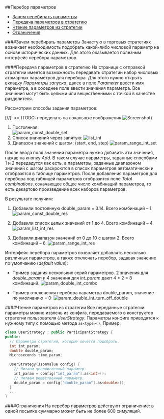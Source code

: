 
##Перебор параметров

* [Зачем перебирать параметры](#intro)
* [Передача параметров в стратегию](#to_strategy)
* [Чтение параметров из стратегии](#from_strategy)
* [Ограничения](#restrictions)

<a name="intro"></a>
####Зачем перебирать параметры
Зачастую в торговых стратегиях возникает необходимость подобрать какой-либо числовой параметр на основе исторических данных. Для этого оказывается полезным интерфейс перебора параметров.

<a name="to_strategy"></a>
####Передача параметров в стратегию
На странице с отправкой стратегии имеется возможность передавать стратегии набор числовых атомарных параметров для перебора. Для этого нужно открыть вкладку *Параметры запуска*, далее в поле *Parameter* ввести имя параметра, а в соседнее поле ввести значения параметра. Все значения могут быть целыми или вещественными с точкой в качестве разделителя. 

Рассмотрим способы задания параметров: 

[//]: <> (TODO: переделать на локальные изображения ![Screenshot](img/screenshot.png))
    
1. Постоянная:  
![param_const_double_set](https://lh3.googleusercontent.com/-JVRLRYRSSKQ/VnA6C_4IrWI/AAAAAAAAAFA/SbOoXN2JeaQ/s0/param_const_double_set.png "Константный вещественный параметр")
2. Список значений через запятую:
![list_int](https://lh3.googleusercontent.com/-_4dkBZBEkGg/VnA2I27c88I/AAAAAAAAADE/CCnaD-bfp10/s0/param_list_int_set.png "Список целых значений")
3. Диапазон значений с шагом: (start, end, step)
![param_range_int_set](https://lh3.googleusercontent.com/-xcBtI-CIZBM/VnA3L-BOX3I/AAAAAAAAADw/rLAUPLcjoSo/s0/param_range_int_set.png "Диапазон значений от 0 до 10 с шагом 2")


После ввода поля значений параметра нужно добавить эти значения, нажав на кнопку *Add*. В таком случае параметры, заданные способами 1 и 2 передадутся как есть, а параметры, заданные диапазоном значений с шагом раскроются в список параметров автоматически и отобразятся в таблице параметров. После добавления параметров для перебора под таблицей параметров отобразится поле *Total combinations*,  означающее общее число комбинаций параметров, то есть декартово произведение всех наборов параметров. 

В результате получим:

 1. Добавили постоянную double_param = 3.14. Всего комбинаций – 1.
![param_const_double_res](https://lh3.googleusercontent.com/-QF4NPJo_0Xk/VnA54K82etI/AAAAAAAAAE0/ye-PdSfb3FA/s0/param_const_double_res.png "Добавили постоянную double_param = 3.14]")

 2. Добавили список целых значений от 1 до 4. Всего комбинаций – 4.
![param_list_int_res](https://lh3.googleusercontent.com/-spMSUklQz5Q/VnA3wLSDzPI/AAAAAAAAAEA/jWbtGY7Vgq8/s0/param_list_int_res.png "Добавили список целых значений от 1 до 4")

 3. Добавили диапазон значений от 0 до 10 с шагом 2. Всего комбинаций – 6.
![param_range_int_res](https://lh3.googleusercontent.com/-LjXXdMWBtlc/VnA336r4n2I/AAAAAAAAAEM/ILgG_Q_l5k8/s0/param_range_int_res.png "Добавили диапазон значений от 0 до 10 с шагом 2")

Интерфейс перебора параметров позволяет добавлять несколько различных параметров, а также отключать перебор, задавая значение по умолчанию (*default value*):

 - Пример задания нескольких серий параметров. 2 значения для *double_param* и 4 значения для *int_param* дают 4 * 2 = 8 комбинаций.
![param_double_int_combo](https://lh3.googleusercontent.com/-sdQu4WaHgMk/VnA8SjdGwnI/AAAAAAAAAF0/P8sD8D_9u9A/s0/param_double_int_combo.png "Пример задания нескольких серий параметров")

 - Пример отключения перебора параметра double_param, значение по умолчанию = 0:
![param_double_int_turn_off_double](https://lh3.googleusercontent.com/-cf2RTnPdqKY/VnE5LydbgoI/AAAAAAAAAGk/Y1ZhCTFsE1o/s0/Screen+Shot+2015-12-16+at+13.11.52.png "Пример отключения перебора параметра double_param  ")


<a name="from_strategy"></a>
####Чтение параметров из стратегии
Все переданные стратегии параметры можно извлечь из конфига, передаваемого в конструктор стратегии пользователя *UserStrategy*. Параметры конфига приводятся к нужному типу с помощью метода `as<type>()`. Пример:
```cpp
class UserStrategy : public ParticipantStrategy {
public:
  // Параметры стратегии, которые хочется подобрать.
  int int_param;
  double double_param;
  Microseconds time_param;
  
  UserStrategy(JsonValue config) {
	// Читаем целочисленный параметр.
	int_param = config["int_param"].as<int>();
	// Читаем вещественный параметр.
	double_param = config["double_param"].as<double>();
  }
  ...
}
```

<a name="restrictions"></a>
####Ограничения
На перебор параметров действуют ограничение: в одной посылке суммарно может быть не более 600 симуляций.
